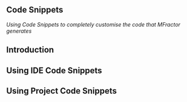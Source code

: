 ## Code Snippets

*Using Code Snippets to completely customise the code that MFractor generates*

## Introduction

## Using IDE Code Snippets

## Using Project Code Snippets
